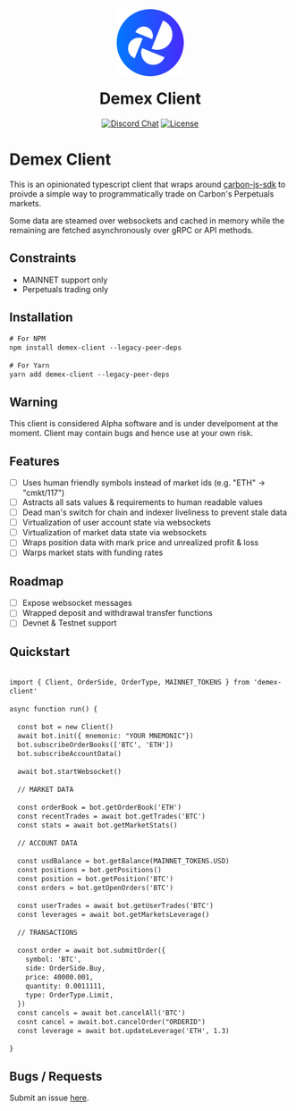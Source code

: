<div align="center">
  <img height="120x" src="https://raw.githubusercontent.com/Switcheo/token-icons/main/demex/demex_color.png" />

  <h1 style="margin-top:20px;">Demex Client</h1>

  <p>
    <a href="https://discord.com/channels/738816874720133172/763588653116555294"><img alt="Discord Chat" src="https://img.shields.io/discord/738816874720133172?color=3e35ff" /></a>
    <a href="https://opensource.org/licenses/Apache-2.0"><img alt="License" src="https://img.shields.io/badge/License-Apache_2.0-3e35ff" /></a>
  </p>
</div>

# Demex Client

This is an opinionated typescript client that wraps around [carbon-js-sdk](https://github.com/Switcheo/carbon-js-sdk) to proivde a simple way to programmatically trade on Carbon's Perpetuals markets.

Some data are steamed over websockets and cached in memory while the remaining are fetched asynchronously over gRPC or API methods.

## Constraints

- MAINNET support only
- Perpetuals trading only

## Installation

```
# For NPM
npm install demex-client --legacy-peer-deps

# For Yarn
yarn add demex-client --legacy-peer-deps
```

## Warning

This client is considered Alpha software and is under develpoment at the moment. Client may contain bugs and hence use at your own risk.

## Features

- [ ] Uses human friendly symbols instead of market ids (e.g. "ETH" -> "cmkt/117")
- [ ] Astracts all sats values & requirements to human readable values
- [ ] Dead man's switch for chain and indexer liveliness to prevent stale data
- [ ] Virtualization of user account state via websockets
- [ ] Virtualization of market data state via websockets
- [ ] Wraps position data with mark price and unrealized profit & loss
- [ ] Warps market stats with funding rates

## Roadmap

- [ ] Expose websocket messages
- [ ] Wrapped deposit and withdrawal transfer functions
- [ ] Devnet & Testnet support

## Quickstart

```

import { Client, OrderSide, OrderType, MAINNET_TOKENS } from 'demex-client'

async function run() {

  const bot = new Client()
  await bot.init({ mnemonic: "YOUR MNEMONIC"})
  bot.subscribeOrderBooks(['BTC', 'ETH'])
  bot.subscribeAccountData()

  await bot.startWebsocket()

  // MARKET DATA

  const orderBook = bot.getOrderBook('ETH')
  const recentTrades = await bot.getTrades('BTC')
  const stats = await bot.getMarketStats()

  // ACCOUNT DATA

  const usdBalance = bot.getBalance(MAINNET_TOKENS.USD)
  const positions = bot.getPositions()
  const position = bot.getPosition('BTC')
  const orders = bot.getOpenOrders('BTC')

  const userTrades = await bot.getUserTrades('BTC')
  const leverages = await bot.getMarketsLeverage()

  // TRANSACTIONS

  const order = await bot.submitOrder({
    symbol: 'BTC',
    side: OrderSide.Buy,
    price: 40000.001,
    quantity: 0.0011111,
    type: OrderType.Limit,
  })
  const cancels = await bot.cancelAll('BTC')
  cosnt cancel = await.bot.cancelOrder("ORDERID")
  const leverage = await bot.updateLeverage('ETH', 1.3)

}

```

## Bugs / Requests

Submit an issue [here](https://github.com/Switcheo/demex-client/issues).
